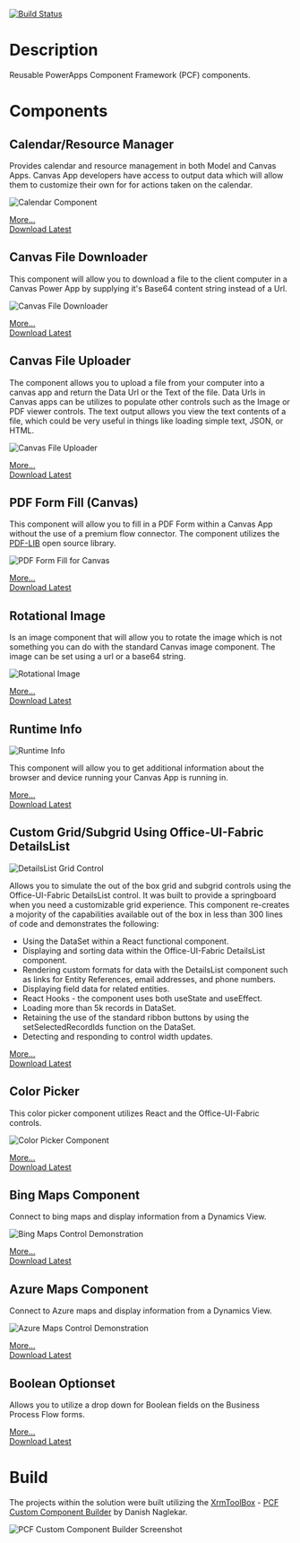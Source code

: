 [![Build Status](https://dev.azure.com/rickwilson/GitHub-rwilson504/_apis/build/status/rwilson504.PCFControls?branchName=master)](https://dev.azure.com/rickwilson/GitHub-rwilson504/_build/latest?definitionId=5&branchName=master)

# Description
Reusable PowerApps Component Framework (PCF) components.

# Components

## Calendar/Resource Manager

Provides calendar and resource management in both Model and Canvas Apps.  Canvas App developers have access to output data which will allow them to customize their own for for actions taken on the calendar.

![Calendar Component](./Calendar/images/calendarcontrol.gif)

[More...](./Calendar/README.md)  
[Download Latest](https://github.com/rwilson504/PCFControls/releases/latest/download/CalendarControl_managed.zip)

## Canvas File Downloader
This component will allow you to download a file to the client computer in a Canvas Power App by supplying it's Base64 content string instead of a Url.

![Canvas File Downloader](./CanvasFileDownloader/images/CanvasFileDownloader.png)

[More...](./CanvasFileDownloader/README.md)  
[Download Latest](https://github.com/rwilson504/PCFControls/releases/latest/download/CanvasFileDownloaderControl_managed.zip)

## Canvas File Uploader
The component allows you to upload a file from your computer into a canvas app and return the Data Url or the Text of the file.  Data Urls in Canvas apps can be utilizes to populate other controls such as the Image or PDF viewer controls.  The text output allows you view the text contents of a file, which could be very useful in things like loading simple text, JSON, or HTML.

![Canvas File Uploader](./CanvasFileUploader/images/CanvasFileUploader.gif)

[More...](./CanvasFileUploader/README.md)  
[Download Latest](https://github.com/rwilson504/PCFControls/releases/latest/download/CanvasFileUploaderComponent_managed.zip)

## PDF Form Fill (Canvas)
This component will allow you to fill in a PDF Form within a Canvas App without the use of a premium flow connector.  The component utilizes the [PDF-LIB](https://pdf-lib.js.org/) open source library.

![PDF Form Fill for Canvas](./PDFFormFillCanvas/images/PDFFormFill.png)

[More...](./PDFFormFillCanvas/README.md)  
[Download Latest](https://github.com/rwilson504/PCFControls/releases/latest/download/RAWPDFFormFillCanvas_managed.zip)

## Rotational Image
Is an image component that will allow you to rotate the image which is not something you can do with the standard Canvas image component.  The image can be set using a url or a base64 string.   

![Rotational Image](./RotationalImage/images/RotationalImage.gif)

[More...](./RotationalImage/README.md)  
[Download Latest](https://github.com/rwilson504/PCFControls/releases/latest/download/RotationalImageComponent_managed.zip)

## Runtime Info

![Runtime Info](./RuntimeInfo/images/RunTimeInfo.png)

This component will allow you to get additional information about the browser and device running your Canvas App is running in.

[More...](./RuntimeInfo/README.md)  
[Download Latest](https://github.com/rwilson504/PCFControls/releases/latest/download/RuntimeInfoComponent_managed.zip)

## Custom Grid/Subgrid Using Office-UI-Fabric DetailsList

![DetailsList Grid Control](https://github.com/rwilson504/Blogger/blob/master/Office-Fabric-UI-DetailsList-PCF/office-fabric-ui-detailslist.gif?raw=true)

Allows you to simulate the out of the box grid and subgrid controls using the Office-UI-Fabric DetailsList control.  It was built to provide a springboard when you need a customizable grid experience.  This component re-creates a mojority of the capabilities available out of the box in less than 300 lines of code and demonstrates the following: 

* Using the DataSet within a React functional component.
* Displaying and sorting data within the Office-UI-Fabric DetailsList component.
* Rendering custom formats for data with the DetailsList component such as links for Entity References, email addresses, and phone numbers.
* Displaying field data for related entities.
* React Hooks - the component uses both useState and useEffect.
* Loading more than 5k records in DataSet.
* Retaining the use of the standard ribbon buttons by using the setSelectedRecordIds function on the DataSet.
* Detecting and responding to control width updates.

[More...](./DetailListGrid/README.md)  
[Download Latest](https://github.com/rwilson504/PCFControls/releases/latest/download/DetailListGridControl_managed.zip)

## Color Picker
This color picker component utilizes React and the Office-UI-Fabric controls.

![Color Picker Component](https://1.bp.blogspot.com/-DRZqFJPS1e8/XbtAv9zhLZI/AAAAAAABN1Y/Qt5eoWhmTBcW3tplwsLL2plE1bAOmQDGwCLcBGAsYHQ/s1600/PCFColorPicker.gif)

[More...](./ColorPicker/README.md)  
[Download Latest](https://github.com/rwilson504/PCFControls/releases/latest/download/ColorPicker_managed.zip)

## Bing Maps Component
Connect to bing maps and display information from a Dynamics View.

![Bing Maps Control Demonstration](https://github.com/rwilson504/Blogger/blob/master/Bing-Maps-Control/images/bing-maps-control.gif?raw=true)

[More...](./BingMapsGrid/README.md)  
[Download Latest](https://github.com/rwilson504/PCFControls/releases/latest/download/BingMapsGridControl_managed.zip)

## Azure Maps Component
Connect to Azure maps and display information from a Dynamics View.

![Azure Maps Control Demonstration](https://github.com/rwilson504/Blogger/blob/master/Azure-Maps-Control/images/azuremapcontrol.gif?raw=true?raw=true)

[More...](./AzureMapsGrid/README.md)  
[Download Latest](https://github.com/rwilson504/PCFControls/releases/latest/download/AzureMapsGridControl_managed.zip)

## Boolean Optionset
Allows you to utilize a drop down for Boolean fields on the Business Process Flow forms.

[More...](./BooleanOptionset/README.md)  
[Download Latest](https://github.com/rwilson504/PCFControls/releases/latest/download/BooleanOptionsetControl_managed.zip)

# Build
The projects within the solution were built utilizing the [XrmToolBox](https://www.xrmtoolbox.com/) - [PCF Custom Component Builder](https://www.xrmtoolbox.com/plugins/Maverick.PCF.Builder/) by Danish Naglekar.

![PCF Custom Component Builder Screenshot](https://1.bp.blogspot.com/-7r7bRCF23zQ/Xbw7y67L0MI/AAAAAAABN1w/Z5kGoAFduPccyEEULiSDAVLUsdqhZNpcgCLcBGAsYHQ/s640/XrmToolBoxPCFCustomControlBuilder.png)

